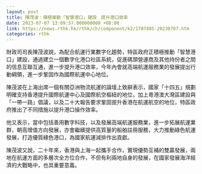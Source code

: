 ```yaml
---
layout: post
title: 陳茂波：積極推動「智慧港口」建設　提升港口效率
date: 2023-07-07 13:09:57.000000000 +08:00
link: https://news.rthk.hk/rthk/ch/component/k2/1707885-20230707.htm
categories: rthk
---
```


財政司司長陳茂波說，為配合航運行業數字化趨勢，特區政府正積極推動「智慧港口」建設，通過建立一個數字化港口社區系統，促進碼頭營運商及其他持份者之間的信息互聯互通，進一步提升港口效率，今年內會就高端航運服務業的發展提出行動綱領，進一步鞏固作為國際航運中心地位。

陳茂波在上海出席一個有關亞洲物流航運的論壇上致辭表示，國家「十四五」規劃明確支持香港提升國際航運中心及國際航空樞紐的地位，加上粵港澳大灣區建設與「一帶一路」倡議，以及二十大報告要求鞏固提升香港在航運航空的地位，特區政府推出了不同措施以提升港口操作效率。

他又表示，當中包括善用數字科技，以及發展高端航運服務業，進一步拓展航運業群，朝高增值方向發展，亦會繼續提供高質量的船舶註冊服務，大力推動綠色航運發展，打造優質綠色港口，為國家航運減排作出貢獻。
 
陳茂波又說，二十年來，香港與上海一起攜手合作，實現優勢互補的雙贏發展，兩地在航運方面的多層次全方位合作，不但有利兩地自身的發展，在國家發展海洋經濟的大戰略中，也具重要意義。
